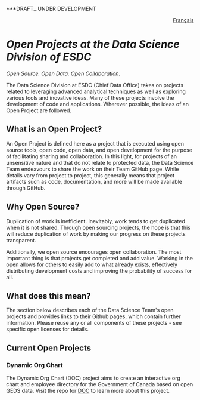 
***DRAFT...UNDER DEVELOPMENT

<div style="text-align: right;">
    <a href="https://dsd-esdc-edsc.github.io/README.fr.html">Français</a>
</div>

# _Open Projects at the Data Science Division of ESDC_
_Open Source. Open Data. Open Collaboration._

The Data Science Division at ESDC (Chief Data Office) takes on projects related to leveraging advanced analytical techniques as well as exploring various tools and inovative ideas. Many of these projects involve the development of code and applications. Wherever possible, the ideas of an Open Project are followed.

## What is an Open Project?
An Open Project is defined here as a project that is executed using open source tools, open code, open data, and open development for the purpose of facilitating sharing and collaboration. In this light, for projects of an unsensitive nature and that do not relate to protected data, the Data Science Team endeavours to share the work on their Team GitHub page. While details vary from project to project, this generally means that project artifacts such as code, documentation, and more will be made available through GitHub.

## Why Open Source?
Duplication of work is inefficient. Inevitably, work tends to get duplicated when it is not shared. Through open sourcing projects, the hope is that this will reduce duplication of work by making our progress on these projects transparent.

Additionally, we open source encourages open collaboration. The most important thing is that projects get completed and add value. Working in the open allows for others to easily add to what already exists, effectively distributing development costs and improving the probability of success for all.

## What does this mean?
The section below describes each of the Data Science Team's open projects and provides links to their Github pages, which contain further information. Please reuse any or all components of these projects - see specific open licenses for details.

## Current Open Projects

### Dynamic Org Chart
The Dynamic Org Chart (DOC) project aims to create an interactive org chart and employee directory for the Government of Canada based on open GEDS data. Visit the repo for [DOC](https://dsd-esdc-edsc.github.io/dynamic-org-chart/) to learn more about this project.
